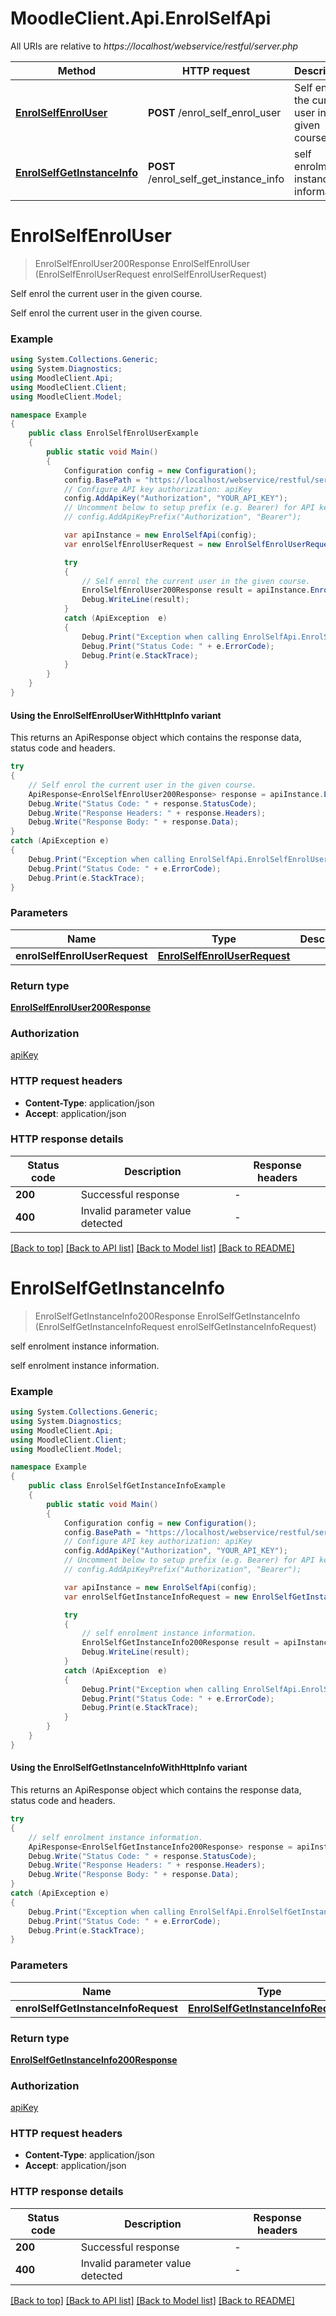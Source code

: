 # MoodleClient.Api.EnrolSelfApi

All URIs are relative to *https://localhost/webservice/restful/server.php*

| Method | HTTP request | Description |
|--------|--------------|-------------|
| [**EnrolSelfEnrolUser**](EnrolSelfApi.md#enrolselfenroluser) | **POST** /enrol_self_enrol_user | Self enrol the current user in the given course. |
| [**EnrolSelfGetInstanceInfo**](EnrolSelfApi.md#enrolselfgetinstanceinfo) | **POST** /enrol_self_get_instance_info | self enrolment instance information. |

<a id="enrolselfenroluser"></a>
# **EnrolSelfEnrolUser**
> EnrolSelfEnrolUser200Response EnrolSelfEnrolUser (EnrolSelfEnrolUserRequest enrolSelfEnrolUserRequest)

Self enrol the current user in the given course.

Self enrol the current user in the given course.

### Example
```csharp
using System.Collections.Generic;
using System.Diagnostics;
using MoodleClient.Api;
using MoodleClient.Client;
using MoodleClient.Model;

namespace Example
{
    public class EnrolSelfEnrolUserExample
    {
        public static void Main()
        {
            Configuration config = new Configuration();
            config.BasePath = "https://localhost/webservice/restful/server.php";
            // Configure API key authorization: apiKey
            config.AddApiKey("Authorization", "YOUR_API_KEY");
            // Uncomment below to setup prefix (e.g. Bearer) for API key, if needed
            // config.AddApiKeyPrefix("Authorization", "Bearer");

            var apiInstance = new EnrolSelfApi(config);
            var enrolSelfEnrolUserRequest = new EnrolSelfEnrolUserRequest(); // EnrolSelfEnrolUserRequest | 

            try
            {
                // Self enrol the current user in the given course.
                EnrolSelfEnrolUser200Response result = apiInstance.EnrolSelfEnrolUser(enrolSelfEnrolUserRequest);
                Debug.WriteLine(result);
            }
            catch (ApiException  e)
            {
                Debug.Print("Exception when calling EnrolSelfApi.EnrolSelfEnrolUser: " + e.Message);
                Debug.Print("Status Code: " + e.ErrorCode);
                Debug.Print(e.StackTrace);
            }
        }
    }
}
```

#### Using the EnrolSelfEnrolUserWithHttpInfo variant
This returns an ApiResponse object which contains the response data, status code and headers.

```csharp
try
{
    // Self enrol the current user in the given course.
    ApiResponse<EnrolSelfEnrolUser200Response> response = apiInstance.EnrolSelfEnrolUserWithHttpInfo(enrolSelfEnrolUserRequest);
    Debug.Write("Status Code: " + response.StatusCode);
    Debug.Write("Response Headers: " + response.Headers);
    Debug.Write("Response Body: " + response.Data);
}
catch (ApiException e)
{
    Debug.Print("Exception when calling EnrolSelfApi.EnrolSelfEnrolUserWithHttpInfo: " + e.Message);
    Debug.Print("Status Code: " + e.ErrorCode);
    Debug.Print(e.StackTrace);
}
```

### Parameters

| Name | Type | Description | Notes |
|------|------|-------------|-------|
| **enrolSelfEnrolUserRequest** | [**EnrolSelfEnrolUserRequest**](EnrolSelfEnrolUserRequest.md) |  |  |

### Return type

[**EnrolSelfEnrolUser200Response**](EnrolSelfEnrolUser200Response.md)

### Authorization

[apiKey](../README.md#apiKey)

### HTTP request headers

 - **Content-Type**: application/json
 - **Accept**: application/json


### HTTP response details
| Status code | Description | Response headers |
|-------------|-------------|------------------|
| **200** | Successful response |  -  |
| **400** | Invalid parameter value detected |  -  |

[[Back to top]](#) [[Back to API list]](../README.md#documentation-for-api-endpoints) [[Back to Model list]](../README.md#documentation-for-models) [[Back to README]](../README.md)

<a id="enrolselfgetinstanceinfo"></a>
# **EnrolSelfGetInstanceInfo**
> EnrolSelfGetInstanceInfo200Response EnrolSelfGetInstanceInfo (EnrolSelfGetInstanceInfoRequest enrolSelfGetInstanceInfoRequest)

self enrolment instance information.

self enrolment instance information.

### Example
```csharp
using System.Collections.Generic;
using System.Diagnostics;
using MoodleClient.Api;
using MoodleClient.Client;
using MoodleClient.Model;

namespace Example
{
    public class EnrolSelfGetInstanceInfoExample
    {
        public static void Main()
        {
            Configuration config = new Configuration();
            config.BasePath = "https://localhost/webservice/restful/server.php";
            // Configure API key authorization: apiKey
            config.AddApiKey("Authorization", "YOUR_API_KEY");
            // Uncomment below to setup prefix (e.g. Bearer) for API key, if needed
            // config.AddApiKeyPrefix("Authorization", "Bearer");

            var apiInstance = new EnrolSelfApi(config);
            var enrolSelfGetInstanceInfoRequest = new EnrolSelfGetInstanceInfoRequest(); // EnrolSelfGetInstanceInfoRequest | 

            try
            {
                // self enrolment instance information.
                EnrolSelfGetInstanceInfo200Response result = apiInstance.EnrolSelfGetInstanceInfo(enrolSelfGetInstanceInfoRequest);
                Debug.WriteLine(result);
            }
            catch (ApiException  e)
            {
                Debug.Print("Exception when calling EnrolSelfApi.EnrolSelfGetInstanceInfo: " + e.Message);
                Debug.Print("Status Code: " + e.ErrorCode);
                Debug.Print(e.StackTrace);
            }
        }
    }
}
```

#### Using the EnrolSelfGetInstanceInfoWithHttpInfo variant
This returns an ApiResponse object which contains the response data, status code and headers.

```csharp
try
{
    // self enrolment instance information.
    ApiResponse<EnrolSelfGetInstanceInfo200Response> response = apiInstance.EnrolSelfGetInstanceInfoWithHttpInfo(enrolSelfGetInstanceInfoRequest);
    Debug.Write("Status Code: " + response.StatusCode);
    Debug.Write("Response Headers: " + response.Headers);
    Debug.Write("Response Body: " + response.Data);
}
catch (ApiException e)
{
    Debug.Print("Exception when calling EnrolSelfApi.EnrolSelfGetInstanceInfoWithHttpInfo: " + e.Message);
    Debug.Print("Status Code: " + e.ErrorCode);
    Debug.Print(e.StackTrace);
}
```

### Parameters

| Name | Type | Description | Notes |
|------|------|-------------|-------|
| **enrolSelfGetInstanceInfoRequest** | [**EnrolSelfGetInstanceInfoRequest**](EnrolSelfGetInstanceInfoRequest.md) |  |  |

### Return type

[**EnrolSelfGetInstanceInfo200Response**](EnrolSelfGetInstanceInfo200Response.md)

### Authorization

[apiKey](../README.md#apiKey)

### HTTP request headers

 - **Content-Type**: application/json
 - **Accept**: application/json


### HTTP response details
| Status code | Description | Response headers |
|-------------|-------------|------------------|
| **200** | Successful response |  -  |
| **400** | Invalid parameter value detected |  -  |

[[Back to top]](#) [[Back to API list]](../README.md#documentation-for-api-endpoints) [[Back to Model list]](../README.md#documentation-for-models) [[Back to README]](../README.md)

